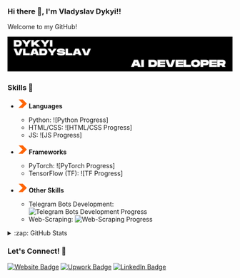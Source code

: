 ### Hi there 👋, I'm Vladyslav Dykyi!!

Welcome to my GitHub! 

<img src="https://github.com/dykyivladk1/About/blob/ed1d58f8e1734423820619b5118cb55b5d2ef78e/images/background_logo.png" alt="Background Logo" style="width:1200px;"/>

### Skills 🧰

- <img src="https://github.com/dykyivladk1/About/blob/c0a57f72a28daef6a7f02ee66105fae26b85f1bd/images/pointer.png" alt="Bullet Point" style="width:20px; height:auto;"/> **Languages**
  - Python: ![Python Progress] <!-- replace with actual progress bar URL -->
  - HTML/CSS: ![HTML/CSS Progress] <!-- replace with actual progress bar URL -->
  - JS: ![JS Progress] <!-- replace with actual progress bar URL -->

- <img src="https://github.com/dykyivladk1/About/blob/c0a57f72a28daef6a7f02ee66105fae26b85f1bd/images/pointer.png" alt="Bullet Point" style="width:20px; height:auto;"/> **Frameworks**
  - PyTorch: ![PyTorch Progress] <!-- replace with actual progress bar URL -->
  - TensorFlow (TF): ![TF Progress] <!-- replace with actual progress bar URL -->

- <img src="https://github.com/dykyivladk1/About/blob/c0a57f72a28daef6a7f02ee66105fae26b85f1bd/images/pointer.png" alt="Bullet Point" style="width:20px; height:auto;"/> **Other Skills**
  - Telegram Bots Development: ![Telegram Bots Development Progress](https://progress-bar-url) <!-- replace with actual progress bar URL -->
  - Web-Scraping: ![Web-Scraping Progress](https://progress-bar-url) <!-- replace with actual progress bar URL -->

<details>
  <summary>:zap: GitHub Stats</summary>

  ![Vladyslav's GitHub stats](https://github-readme-stats.vercel.app/api?username=dykyivladk1&show_icons=true&theme=radical)

</details>

### Let's Connect! 🤝

[![Website Badge](https://img.shields.io/badge/-portfolio-0A0A0A?style=for-the-badge&logo=About.me&logoColor=white)](https://portcode.at/)
[![Upwork Badge](https://img.shields.io/badge/-Upwork-6FDA44?style=for-the-badge&logo=Upwork&logoColor=white)](https://www.upwork.com/freelancers/~01186f04fc2a233a08)
[![LinkedIn Badge](https://img.shields.io/badge/-LinkedIn-0077B5?style=for-the-badge&logo=linkedin&logoColor=white)](https://www.linkedin.com/in/vlad-dykyi-4321a9283/)

